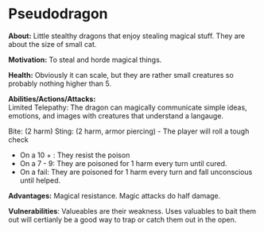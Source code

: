 # Pseudodragon
  
**About:** Little stealthy dragons that enjoy stealing magical stuff. They are about the size of small cat. 
  
**Motivation:** To steal and horde magical things.

**Health:** 
Obviously it can scale, but they are rather small creatures so probably nothing higher than 5.
  
**Abilities/Actions/Attacks:**  
Limited Telepathy: The dragon can magically communicate simple ideas, emotions, and images with creatures that understand a langauge.

Bite: (2 harm)
Sting: (2 harm, armor piercing) - The player will roll a tough check
- On a 10 + : They resist the poison
- On a 7 - 9: They are poisoned for 1 harm every turn until cured.
- On a fail: They are poisoned for 1 harm every turn and fall unconscious until helped. 

**Advantages:**
Magical resistance. Magic attacks do half damage.

**Vulnerabilities**: 
Valueables are their weakness. Uses valuables to bait them out will certianly be a good way to trap or catch them out in the open.